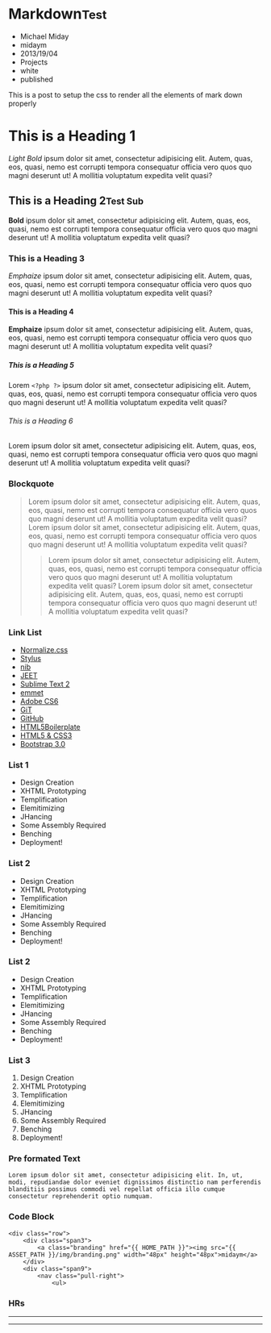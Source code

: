 # Markdown<small>Test</small>
- Michael Miday
- midaym
- 2013/19/04
- Projects
- white
- published

This is a post to setup the css to render all the elements of mark down properly

# This is a Heading 1
*Light Bold* ipsum dolor sit amet, consectetur adipisicing elit. Autem, quas, eos, quasi, nemo est corrupti tempora consequatur officia vero quos quo magni deserunt ut! A mollitia voluptatum expedita velit quasi?

## This is a Heading 2<small>Test Sub</small>
**Bold** ipsum dolor sit amet, consectetur adipisicing elit. Autem, quas, eos, quasi, nemo est corrupti tempora consequatur officia vero quos quo magni deserunt ut! A mollitia voluptatum expedita velit quasi?

### This is a Heading 3
_Emphaize_ ipsum dolor sit amet, consectetur adipisicing elit. Autem, quas, eos, quasi, nemo est corrupti tempora consequatur officia vero quos quo magni deserunt ut! A mollitia voluptatum expedita velit quasi?

#### This is a Heading 4
__Emphaize__ ipsum dolor sit amet, consectetur adipisicing elit. Autem, quas, eos, quasi, nemo est corrupti tempora consequatur officia vero quos quo magni deserunt ut! A mollitia voluptatum expedita velit quasi?

##### This is a Heading 5
Lorem `<?php ?>` ipsum dolor sit amet, consectetur adipisicing elit. Autem, quas, eos, quasi, nemo est corrupti tempora consequatur officia vero quos quo magni deserunt ut! A mollitia voluptatum expedita velit quasi?

###### This is a Heading 6
Lorem ipsum dolor sit amet, consectetur adipisicing elit. Autem, quas, eos, quasi, nemo est corrupti tempora consequatur officia vero quos quo magni deserunt ut! A mollitia voluptatum expedita velit quasi?


### Blockquote

> Lorem ipsum dolor sit amet, consectetur adipisicing elit. Autem, quas, eos, quasi, nemo est corrupti tempora consequatur officia vero quos quo magni deserunt ut! A mollitia voluptatum expedita velit quasi?
> Lorem ipsum dolor sit amet, consectetur adipisicing elit. Autem, quas, eos, quasi, nemo est corrupti tempora consequatur officia vero quos quo magni deserunt ut! A mollitia voluptatum expedita velit quasi?
> > Lorem ipsum dolor sit amet, consectetur adipisicing elit. Autem, quas, eos, quasi, nemo est corrupti tempora consequatur officia vero quos quo magni deserunt ut! A mollitia voluptatum expedita velit quasi?
> Lorem ipsum dolor sit amet, consectetur adipisicing elit. Autem, quas, eos, quasi, nemo est corrupti tempora consequatur officia vero quos quo magni deserunt ut! A mollitia voluptatum expedita velit quasi?


### Link List

*	[Normalize.css][3]
*	[Stylus][4]
*	[nib][5]
*	[JEET][6]
*	[Sublime Text 2][7]
*	[emmet][10]
*	[Adobe CS6][9]
*	[GiT][12]
*	[GitHub][8]
*	[HTML5Boilerplate][8]
*	[HTML5 & CSS3][1]
*	[Bootstrap 3.0][11]

### List 1
*	Design Creation
*	XHTML Prototyping
*	Templification
*	Elemitimizing
*	JHancing
*	Some Assembly Required
*	Benching
*	Deployment!

### List 2
-	Design Creation
-	XHTML Prototyping
-	Templification
-	Elemitimizing
-	JHancing
-	Some Assembly Required
-	Benching
-	Deployment!

### List 2
+	Design Creation
+	XHTML Prototyping
+	Templification
+	Elemitimizing
+	JHancing
+	Some Assembly Required
+	Benching
+	Deployment!

### List 3
1.	Design Creation
2.	XHTML Prototyping
3.	Templification
4.	Elemitimizing
5.	JHancing
6.	Some Assembly Required
7.	Benching
8.	Deployment!

### Pre formated Text

	Lorem ipsum dolor sit amet, consectetur adipisicing elit. In, ut, modi, repudiandae dolor eveniet dignissimos distinctio nam perferendis blanditiis possimus commodi vel repellat officia illo cumque consectetur reprehenderit optio numquam.

### Code Block

	<div class="row">
		<div class="span3">
			<a class="branding" href="{{ HOME_PATH }}"><img src="{{ ASSET_PATH }}/img/branding.png" width="48px" height="48px">midaym</a>
		</div>
		<div class="span9">
			<nav class="pull-right">
				<ul>
### HRs

************

------------


[1]: http://www.w3.org/html/logo/       "HTML5 & CSS3"
[2]: http://html5boilerplate.com/  "HTML5BoilerPlate"
[3]: http://necolas.github.io/normalize.css/   "Normalize.css"
[4]: http://learnboost.github.io/stylus/        "Stylus"
[5]: http://visionmedia.github.io/nib/  "nib"
[6]: http://jeetframework.com/    "JEET"
[7]: http://www.sublimetext.com/        "Sublime2"
[8]: http://www.github.com/  "GitHub"
[9]: http://adobe.com/   "Adobe CS6"
[10]: https://github.com/sergeche/emmet-sublime   "emmet"
[11]: https://github.com/twitter/bootstrap/tree/3.0.0-wip   "Bootstrap 3.0"
[12]: http://git-scm.com/   "GiT"


